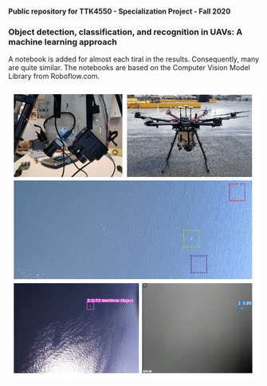 #### Public repository for TTK4550 - Specialization Project - Fall 2020
### Object detection, classification, and recognition in UAVs: A machine learning approach

A notebook is added for almost each tiral in the results. Consequently, many are quite similar.
The notebooks are based on the Computer Vision Model Library from Roboflow.com.

![](./Image.png)
